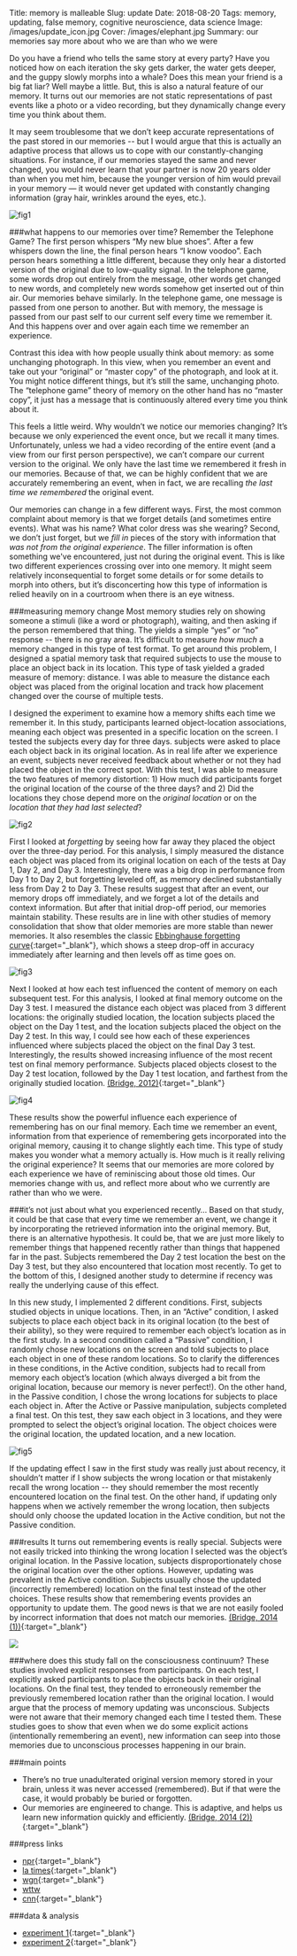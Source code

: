 Title: memory is malleable
Slug: update
Date: 2018-08-20
Tags: memory, updating, false memory, cognitive neuroscience, data science
Image: /images/update_icon.jpg
Cover: /images/elephant.jpg
Summary: our memories say more about who we are than who we were

Do you have a friend who tells the same story at every party? Have you noticed how on each iteration the sky gets darker, the water gets deeper, and the guppy slowly morphs into a whale? Does this mean your friend is a big fat liar? Well maybe a little. But, this is also a natural feature of our memory. It turns out our memories are not static representations of past events like a photo or a video recording, but they dynamically change every time you think about them.

It may seem troublesome that we don’t keep accurate representations of the past stored in our memories -- but I would argue that this is actually an adaptive process that allows us to cope with our constantly-changing situations. For instance, if our memories stayed the same and never changed, you would never learn that your partner is now 20 years older than when you met him, because the younger version of him would prevail in your memory — it would never get updated with constantly changing information (gray hair, wrinkles around the eyes, etc.).


![fig1](/images/telephone_fishing.png)

###what happens to our memories over time?
Remember the Telephone Game? The first person whispers “My new blue shoes”. After a few whispers down the line, the final person hears “I know voodoo”. Each person hears something a little different, because they only hear a distorted version of the original due to low-quality signal. In the telephone game, some words drop out entirely from the message, other words get changed to new words, and completely new words somehow get inserted out of thin air. Our memories behave similarly. In the telephone game, one message is passed from one person to another. But with memory, the message is passed from our past self to our current self every time we remember it. And this happens over and over again each time we remember an experience.

Contrast this idea with how people usually think about memory: as some unchanging photograph. In this view, when you remember an event and take out your “original” or “master copy” of the photograph, and look at it. You might notice different things, but it’s still the same, unchanging photo. The “telephone game” theory of memory on the other hand has no “master copy”, it just has a message that is continuously altered every time you think about it.

This feels a little weird. Why wouldn’t we notice our memories changing? It’s because we only experienced the event once, but we recall it many times. Unfortunately, unless we had a video recording of the entire event (and a view from our first person perspective), we can’t compare our current version to the original. We only have the last time we remembered it fresh in our memories. Because of that, we can be highly confident that we are accurately remembering an event, when in fact, we are recalling *the last time we remembered* the original event.

Our memories can change in a few different ways. First, the most common complaint about memory is that we forget details (and sometimes entire events). What was his name? What color dress was she wearing? Second, we don’t just forget, but we *fill in* pieces of the story with information that *was not from the original experience*. The filler information is often something we've encountered, just not during the original event. This is like two different experiences crossing over into one memory. It might seem relatively inconsequential to forget some details or for some details to morph into others, but it’s disconcerting how this type of information is relied heavily on in a courtroom when there is an eye witness.

###measuring memory change
Most memory studies rely on showing someone a stimuli (like a word or photograph), waiting, and then asking if the person remembered that thing. The yields a simple “yes” or “no” response -- there is no gray area. It’s difficult to measure *how much* a memory changed in this type of test format. To get around this problem, I designed a spatial memory task that required subjects to use the mouse to place an object back in its location. This type of task yielded a graded measure of memory: distance. I was able to measure the distance each object was placed from the original location and track how placement changed over the course of multiple tests.

I designed the experiment to examine how a memory shifts each time we remember it. In this study, participants learned object-location associations, meaning each object was presented in a specific location on the screen. I tested the subjects every day for three days. subjects were asked to place each object back in its original location. As in real life after we experience an event, subjects never received feedback about whether or not they had placed the object in the correct spot. With this test, I was able to measure the two features of memory distortion: 1) How much did participants forget the original location of the course of the three days? and 2) Did the locations they chose depend more on the *original location* or on the *location that they had last selected*?

![fig2](/images/telephone_spatial.png)

First I looked at *forgetting* by seeing how far away they placed the object over the three-day period. For this analysis, I simply measured the distance each object was placed from its original location on each of the tests at Day 1, Day 2, and Day 3. Interestingly, there was a big drop in performance from Day 1 to Day 2, but forgetting leveled off, as memory declined substantially less from Day 2 to Day 3. These results suggest that after an event, our memory drops off immediately, and we forget a lot of the details and context information. But after that initial drop-off period, our memories maintain stability. These results are in line with other studies of memory consolidation that show that older memories are more stable than newer memories. It also resembles the classic [Ebbinghause forgetting curve](https://en.wikipedia.org/wiki/Forgetting_curve){:target="_blank"}, which shows a steep drop-off in accuracy immediately after learning and then levels off as time goes on.

![fig3](/images/react_kdeForgetting.png)

Next I looked at how each test influenced the content of memory on each subsequent test. For this analysis, I looked at final memory outcome on the Day 3 test. I measured the distance each object was placed from 3 different locations: the originally studied location, the location subjects placed the object on the Day 1 test, and the location subjects placed the object on the Day 2 test. In this way, I could see how each of these experiences influenced where subjects placed the object on the final Day 3 test. Interestingly, the results showed increasing influence of the most recent test on final memory performance. Subjects placed objects closest to the Day 2 test location, followed by the Day 1 test location, and farthest from the originally studied location. [(Bridge, 2012)](/pdfs/bridge12.pdf){:target="_blank"}

![fig4](/images/react_kdeUpdating.png)

These results show the powerful influence each experience of remembering has on our final memory. Each time we remember an event, information from that experience of remembering gets incorporated into the original memory, causing it to change slightly each time. This type of study makes you wonder what a memory actually is. How much is it really reliving the original experience? It seems that our memories are more colored by each experience we have of reminiscing about those old times. Our memories change with us, and reflect more about who we currently are rather than who we were.

###it’s not just about what you experienced recently…
Based on that study, it could be that case that every time we remember an event, we change it by incorporating the retrieved information into the original memory. But, there is an alternative hypothesis. It could be, that we are just more likely to remember things that happened recently rather than things that happened far in the past. Subjects remembered the Day 2 test location the best on the Day 3 test, but they also encountered that location most recently. To get to the bottom of this, I designed another study to determine if recency was really the underlying cause of this effect.

In this new study, I implemented 2 different conditions. First, subjects studied objects in unique locations. Then, in an “Active” condition, I asked subjects to place each object back in its original location (to the best of their ability), so they were required to remember each object’s location as in the first study. In a second condition called a “Passive” condition, I randomly chose new locations on the screen and told subjects to place each object in one of these random locations. So to clarify the differences in these conditions, in the Active condition, subjects had to recall from memory each object’s location (which always diverged a bit from the original location, because our memory is never perfect!). On the other hand, in the Passive condition, I chose the wrong locations for subjects to place each object in. After the Active or Passive manipulation, subjects completed a final test. On this test, they saw each object in 3 locations, and they were prompted to select the object’s original location. The object choices were the original location, the updated location, and a new location.

![fig5](/images/cxtupDesign_samecxt.png)

If the updating effect I saw in the first study was really just about recency, it shouldn’t matter if I show subjects the wrong location or that mistakenly recall the wrong location -- they should remember the most recently encountered location on the final test. On the other hand, if updating only happens when we actively remember the wrong location, then subjects should only choose the updated location in the Active condition, but not the Passive condition.

###results
It turns out remembering events is really special. Subjects were not easily tricked into thinking the wrong location I selected was the object’s original location. In the Passive location, subjects disproportionately chose the original location over the other options. However, updating was prevalent in the Active condition. Subjects usually chose the updated (incorrectly remembered) location on the final test instead of the other choices. These results show that remembering events provides an opportunity to update them. The good news is that we are not easily fooled by incorrect information that does not match our memories. [(Bridge, 2014 (1))](/pdfs/bridge14jon.pdf){:target="_blank"}

<div class="center_pic">
<img class="icon" src='/images/cxtup_swarm.png'>
</div>

###where does this study fall on the consciousness continuum?
These studies involved explicit responses from participants. On each test, I explicitly asked participants to place the objects back in their original locations. On the final test, they tended to erroneously remember the previously remembered location rather than the original location. I would argue that the process of memory updating was unconscious. Subjects were not aware that their memory changed each time I tested them. These studies goes to show that even when we do some explicit actions (intentionally remembering an event), new information can seep into those memories due to unconscious processes happening in our brain.

###main points
* There’s no true unadulterated original version memory stored in your brain, unless it was never accessed (remembered). But if that were the case, it would probably be buried or forgotten.
* Our memories are engineered to change. This is adaptive, and helps us learn new information quickly and efficiently. [(Bridge, 2014 (2))](/pdfs/bridge14nsy.pdf){:target="_blank"}

###press links
* [npr](https://www.npr.org/sections/health-shots/2014/02/04/271527934/our-brains-rewrite-our-memories-putting-present-in-the-past){:target="_blank"}
* [la times](http://www.latimes.com/science/sciencenow/la-sci-sn-memory-updating-20140204-story.html#axzz2sSngvyz8){:target="_blank"}
* [wgn](https://wgntv.com/2014/02/04/study-minds-incorporate-new-information-into-original-memories/){:target="_blank"}
* [wttw](https://chicagotonight.wttw.com/2012/10/31/distorted-memories)
* [cnn](http://thechart.blogs.cnn.com/2012/09/20/your-memory-is-like-a-game-of-telephone/){:target="_blank"}


###data & analysis
* [experiment 1](https://github.com/donnajobridge/data_visualizations/tree/master/react){:target="_blank"}
* [experiment 2](https://github.com/donnajobridge/data_visualizations/tree/master/cxtupdate){:target="_blank"}
